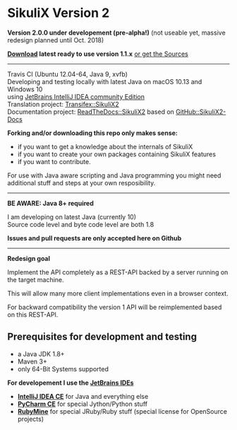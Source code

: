 SikuliX Version 2
============

**Version 2.0.0 under developement (pre-alpha!)** (not useable yet, massive redesign planned until Oct. 2018)

**[Download](http://sikulix.com) latest ready to use version 1.1.x** [or get the Sources](https://github.com/RaiMan/SikuliX1)

<hr>

Travis CI (Ubuntu 12.04-64, Java 9, xvfb)
<br>Developing and testing locally with latest Java on macOS 10.13 and Windows 10
<br>using [JetBrains IntelliJ IDEA community Edition](https://www.jetbrains.com/idea/)
<br>Translation project: [Transifex::SikuliX2](https://www.transifex.com/sikulix/sikulix2/dashboard/)
<br>Documentation project: [ReadTheDocs::SikuliX2](http://sikulix2.readthedocs.org/) based on [GitHub::SikuliX2-Docs](https://github.com/RaiMan/SikuliX2-Docs)

**Forking and/or downloading this repo only makes sense:**

 - if you want to get a knowledge about the internals of SikuliX
 - if you want to create your own packages containing SikuliX features
 - if you want to contribute.

For use with Java aware scripting and Java programming you might need additional stuff and steps at your own resposibility. 

<hr>

**BE AWARE: Java 8+ required** 

I am developing on latest Java (currently 10)<br>
Source code level and byte code level are both 1.8

**Issues and pull requests are only accepted here on Github**

<hr>

**Redesign goal**

Implement the API completely as a REST-API backed by a server running on the target machine.

This will allow many more client implementations even in a browser context.

For backward compatibility the version 1 API will be reimplemented based on this REST-API.
 
Prerequisites for development and testing
---

 - a Java JDK 1.8+
 - Maven 3+
 - only 64-Bit Systems supported

**For developement I use the [JetBrains IDEs](https://www.jetbrains.com)**

 - **[IntelliJ IDEA CE](https://www.jetbrains.com/idea/)** for Java and everything else
 - **[PyCharm CE](https://www.jetbrains.com/pycharm/)** for special Jython/Python stuff
 - **[RubyMine](https://www.jetbrains.com/ruby/)** for special JRuby/Ruby stuff (special license for OpenSource projects)
 
